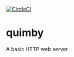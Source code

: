 [![CircleCI](https://circleci.com/gh/Kasita-Inc/quimby.svg?style=svg&circle-token=3ee16e0c4f150136ef89dffc75102119b75e6f21)](https://circleci.com/gh/Kasita-Inc/quimby)

# quimby
A basic HTTP web server

